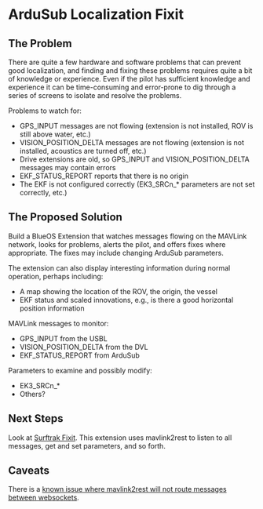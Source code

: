 # ArduSub Localization Fixit

## The Problem
There are quite a few hardware and software problems that can prevent good localization, and finding and fixing these
problems requires quite a bit of knowledge or experience. Even if the pilot has sufficient knowledge and experience it 
can be time-consuming and error-prone to dig through a series of screens to isolate and resolve the problems.

Problems to watch for:
* GPS_INPUT messages are not flowing (extension is not installed, ROV is still above water, etc.)
* VISION_POSITION_DELTA messages are not flowing (extension is not installed, acoustics are turned off, etc.)
* Drive extensions are old, so GPS_INPUT and VISION_POSITION_DELTA messages may contain errors
* EKF_STATUS_REPORT reports that there is no origin
* The EKF is not configured correctly (EK3_SRCn_* parameters are not set correctly, etc.)

## The Proposed Solution
Build a BlueOS Extension that watches messages flowing on the MAVLink network, looks for problems, alerts the pilot,
and offers fixes where appropriate. The fixes may include changing ArduSub parameters.

The extension can also display interesting information during normal operation, perhaps including:
* A map showing the location of the ROV, the origin, the vessel
* EKF status and scaled innovations, e.g., is there a good horizontal position information

MAVLink messages to monitor:
* GPS_INPUT from the USBL
* VISION_POSITION_DELTA from the DVL
* EKF_STATUS_REPORT from ArduSub

Parameters to examine and possibly modify:
* EK3_SRCn_*
* Others?

## Next Steps

Look at [Surftrak Fixit](https://github.com/clydemcqueen/surftrak_fixit/).
This extension uses mavlink2rest to listen to all messages, get and set parameters, and so forth.

## Caveats

There is a [known issue where mavlink2rest will not route messages between websockets](https://github.com/mavlink/mavlink2rest/issues/93).

